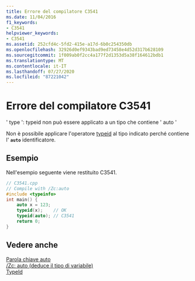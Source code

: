 ```yaml
---
title: Errore del compilatore C3541
ms.date: 11/04/2016
f1_keywords:
- C3541
helpviewer_keywords:
- C3541
ms.assetid: 252cfd4c-5fd2-415e-a17d-6b0c254350db
ms.openlocfilehash: 32926d0ef9343bad9ed73458e4d52d317b628109
ms.sourcegitcommit: 1f009ab0f2cc4a177f2d1353d5a38f164612bdb1
ms.translationtype: MT
ms.contentlocale: it-IT
ms.lasthandoff: 07/27/2020
ms.locfileid: "87221042"
---
```

# <a name="compiler-error-c3541"></a>Errore del compilatore C3541

' type ': typeid non può essere applicato a un tipo che contiene ' auto '

Non è possibile applicare l'operatore [typeid](../../extensions/typeid-cpp-component-extensions.md) al tipo indicato perché contiene l' **`auto`** identificatore.

## <a name="example"></a>Esempio

Nell'esempio seguente viene restituito C3541.

```cpp
// C3541.cpp
// Compile with /Zc:auto
#include <typeinfo>
int main() {
    auto x = 123;
    typeid(x);    // OK
    typeid(auto); // C3541
    return 0;
}
```

## <a name="see-also"></a>Vedere anche

[Parola chiave auto](../../cpp/auto-keyword.md)<br/>
[/Zc: auto (deduce il tipo di variabile)](../../build/reference/zc-auto-deduce-variable-type.md)<br/>
[TypeId](../../extensions/typeid-cpp-component-extensions.md)
